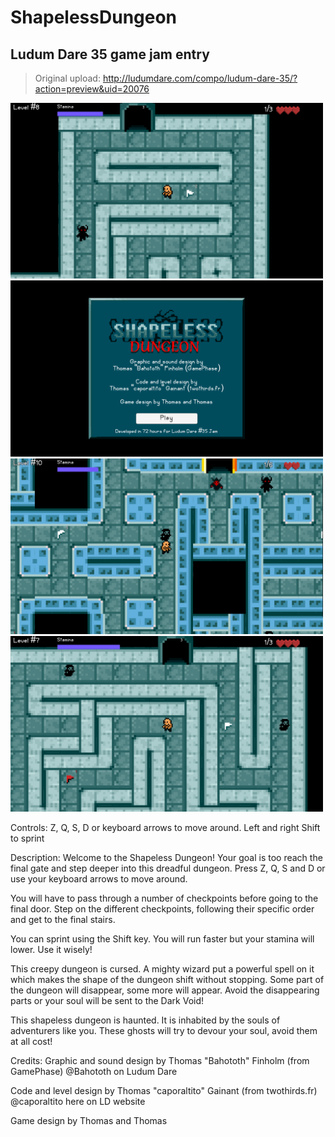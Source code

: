 # ShapelessDungeon

## Ludum Dare 35 game jam entry

> Original upload: http://ludumdare.com/compo/ludum-dare-35/?action=preview&uid=20076

<img alt="Shapeless Dungeon" src="https://github.com/thomasgainant/ShapelessDungeon/blob/master/20076-shot0-1461000315.png" width="500">
<img alt="Shapeless Dungeon" src="https://github.com/thomasgainant/ShapelessDungeon/blob/master/20076-shot1-1461000315.png" width="500">
<img alt="Shapeless Dungeon" src="https://github.com/thomasgainant/ShapelessDungeon/blob/master/20076-shot2-1461000315.png" width="500">
<img alt="Shapeless Dungeon" src="https://github.com/thomasgainant/ShapelessDungeon/blob/master/20076-shot3-1461000315.png" width="500">

Controls: 
Z, Q, S, D or keyboard arrows to move around. Left and right Shift to sprint 

Description: 
Welcome to the Shapeless Dungeon! Your goal is too reach the final gate and step deeper into this dreadful dungeon. Press Z, Q, S and D or use your keyboard arrows to move around. 

You will have to pass through a number of checkpoints before going to the final door. Step on the different checkpoints, following their specific order and get to the final stairs. 

You can sprint using the Shift key. You will run faster but your stamina will lower. Use it wisely! 

This creepy dungeon is cursed. A mighty wizard put a powerful spell on it which makes the shape of the dungeon shift without stopping. Some part of the dungeon will disappear, some more will appear. Avoid the disappearing parts or your soul will be sent to the Dark Void! 

This shapeless dungeon is haunted. It is inhabited by the souls of adventurers like you. These ghosts will try to devour your soul, avoid them at all cost! 

Credits: 
Graphic and sound design by 
Thomas "Bahototh" Finholm (from GamePhase) 
@Bahototh on Ludum Dare 

Code and level design by 
Thomas "caporaltito" Gainant (from twothirds.fr) 
@caporaltito here on LD website 

Game design by Thomas and Thomas
